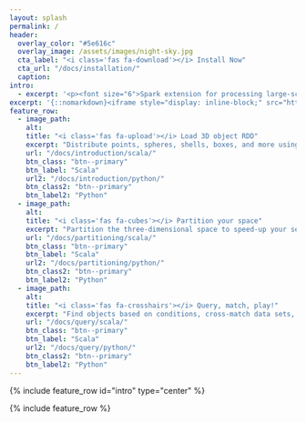 ```yaml
---
layout: splash
permalink: /
header:
  overlay_color: "#5e616c"
  overlay_image: /assets/images/night-sky.jpg
  cta_label: "<i class='fas fa-download'></i> Install Now"
  cta_url: "/docs/installation/"
  caption:
intro:
  - excerpt: '<p><font size="6">Spark extension for processing large-scale 3D data sets: Astrophysics, High Energy Physics, Meteorology, ...</font></p><br /><a href="https://github.com/astrolabsoftware/spark3D/releases/tag/0.2.1">Latest release v0.2.1</a>'
excerpt: '{::nomarkdown}<iframe style="display: inline-block;" src="https://ghbtns.com/github-btn.html?user=astrolabsoftware&repo=spark3D&type=star&count=true&size=large" frameborder="0" scrolling="0" width="160px" height="30px"></iframe> <iframe style="display: inline-block;" src="https://ghbtns.com/github-btn.html?user=astrolabsoftware&repo=spark3D&type=fork&count=true&size=large" frameborder="0" scrolling="0" width="158px" height="30px"></iframe>{:/nomarkdown}'
feature_row:
  - image_path:
    alt:
    title: "<i class='fas fa-upload'></i> Load 3D object RDD"
    excerpt: "Distribute points, spheres, shells, boxes, and more using spark3D."
    url: "/docs/introduction/scala/"
    btn_class: "btn--primary"
    btn_label: "Scala"
    url2: "/docs/introduction/python/"
    btn_class2: "btn--primary"
    btn_label2: "Python"
  - image_path:
    alt:
    title: "<i class='fas fa-cubes'></i> Partition your space"
    excerpt: "Partition the three-dimensional space to speed-up your search."
    url: "/docs/partitioning/scala/"
    btn_class: "btn--primary"
    btn_label: "Scala"
    url2: "/docs/partitioning/python/"
    btn_class2: "btn--primary"
    btn_label2: "Python"
  - image_path:
    alt:
    title: "<i class='fas fa-crosshairs'></i> Query, match, play!"
    excerpt: "Find objects based on conditions, cross-match data sets, and define your requests."
    url: "/docs/query/scala/"
    btn_class: "btn--primary"
    btn_label: "Scala"
    url2: "/docs/query/python/"
    btn_class2: "btn--primary"
    btn_label2: "Python"
---
```


{% include feature_row id="intro" type="center" %}

{% include feature_row %}
